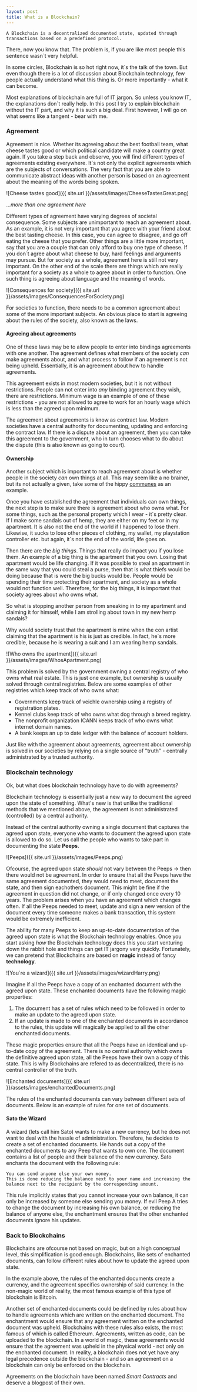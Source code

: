 ```yaml
---
layout: post
title: What is a Blockchain?
---
```

<!--Dear reader of the HTML document, I use html notes while i work to jot down any thoughts i get while writing - i´ve decided not to delete these after writing as they are hidden for most readers, and may be of interest for someone who is actually willing to look at the html -->

    A Blockchain is a decentralized documented state, updated through transactions based on a predefined protocol.

There, now you know that. The problem is, if you are like most people this sentence wasn´t very helpful.
<br>
<!--more-->
In some circles, Blockchain is so hot right now, it´s the talk of the town. But even though there is a lot of discussion about Blockchain technology, few people actually understand what this thing is. Or more importantly - what it can become.

Most explanations of blockchain are full of IT jargon. So unless you know IT, the explanations don´t really help. In this post I try to explain blockchain without the IT part, and why it is such a big deal. First however, I will go on what seems like a tangent - bear with me.

### Agreement

Agreement is nice. Whether its agreeing about the best football team, what cheese tastes good or which political candidate will make a country great again. If you take a step back and observe, you will find different types of agreements existing everywhere. It´s not only the explicit agreements which are the subjects of conversations. The very fact that you are able to communicate abstract ideas with another person is based on an agreement about the meaning of the words being spoken.

![Cheese tastes good]({{ site.url }}/assets/images/CheeseTastesGreat.png)

...*more than one agreement here*

Different types of agreement have varying degrees of societal consequence. Some subjects are unimportant to reach an agreement about. As an example, it is not very important that you agree with your friend about the best tasting cheese. In this case, you can agree to disagree, and go off eating the cheese that you prefer. Other things are a little more important, say that you are a couple that can only afford to buy one type of cheese. If you don´t agree about what cheese to buy, hard feelings and arguments may pursue. But for society as a whole, agreement here is still not very important. On the other end of the scale there are things which are really important for a society as a whole to agree about in order to function. <!--Dont like the last sentence here-->One such thing is agreeing about language and the meaning of words.

![Consequences for society]({{ site.url }}/assets/images/ConsequencesForSociety.png)

For societies to function, there needs to be a common agreement about some of the more important subjects. An obvious place to start is agreeing about the rules of the society, also known as the laws.

#### Agreeing about agreements

One of these laws may be to allow people to enter into bindings agreements with one another. The agreement defines what members of the society *can* make agreements about, and what process to follow if an agreement is not being upheld. Essentially, it is an agreement about how to handle agreements.

<!--Sketch of person making an agreement to sell his children to slavery, and then the law saying "no"-->

This agreement exists in most modern societies, but it is not without restrictions. People can not enter into *any* binding agreement they wish, there are restrictions. Minimum wage is an example of one of these restrictions - you are not allowed to agree to work for an hourly wage which is less than the agreed upon minimum.

The agreement about agreements is know as contract law. Modern societies have a central authority for documenting, updating and enforcing the contract law. If there is a dispute about an agreement, then you can take this agreement to the government, who in turn chooses what to do about the dispute (this is also known as going to court).

#### Ownership

Another subject which is important to reach agreement about is whether people in the society *can* own things at all. This may seem like a no brainer, but its not actually a given, take some of the hippy [communes](https://en.wikipedia.org/wiki/Commune) as an example.

Once you have established the agreement that individuals can own things, the next step is to make sure there is agreement about who owns what. For some things, such as the personal property which I wear - it´s pretty clear. If I make some sandals out of hemp, they are either on my feet or in my apartment. It is also not the end of the world if I happened to lose them. Likewise, it sucks to lose other pieces of clothing, my wallet, my playstation controller etc. but again, it´s not the end of the world, life goes on. 

Then there are the *big things*. Things that really do impact you if you lose them. An example of a big thing is the apartment that you own. Losing that apartment would be life changing. If it was possible to steal an apartment in the same way that you could steal a purse, then that is what thiefs would be doing because that is were the big bucks would be. People would be spending their time protecting their apartment, and society as a whole would not function well. Therefore, for the big things, it is important that society agrees about who owns what.

So what is stopping another person from sneaking in to my apartment and claiming it for himself, while I am strolling about town in my new hemp sandals? 

<!--The problem is that todays societies are so huge that people can´t be expected to keep track of who owns which apartment. You cannot trust individuals to report this themselves, because there is an incentive problem.--> 
Why would society trust that the apartment is mine when the con artist claiming that the apartment is his is just as credible. In fact, he´s more credible, because he is wearing a suit and I am wearing hemp sandals.

![Who owns the apartment]({{ site.url }}/assets/images/WhosApartment.png)

This problem is solved by the government owning a central registry of who owns what real estate. This is just one example, but ownership is usually solved through central registries. Below are some examples of other registries which keep track of who owns what:

<!--Could talk about the different types of registers here. How ancients used stone tablets or Quipus as their registreries-->

- Governments keep track of veichle ownership using a registry of registration plates.
- Kennel clubs keep track of who owns what dog through a breed registry.
- The nonprofit organization ICANN keeps track of who owns what internet domain names. 
- A bank keeps an up to date ledger with the balance of account holders.

Just like with the agreement about agreements, agreement about ownership is solved in our societies by relying on a single source of "truth" - centrally administrated by a trusted authority.

### Blockchain technology

Ok, but what does blockchain technology have to do with agreements?

Blockchain technology is essentially just a new way to document the agreed upon the state of something. What's new is that unlike the traditional methods that we mentioned above, the agreement is not administrated (controlled) by a central authority.

<!--
This also means that there is no central authority who can independently change the rules of the blockchain. The rules are already set in the blockchain, and a government, or a bank must follow these rules like everyone else.

Should i emphasize the importance of the word state?
-->

Instead of the central authority owning a single document that captures the agreed upon state, everyone who wants to document the agreed upon state is allowed to do so<!--for public blockchains-->. Let us call the people who wants to take part in documenting the state **Peeps**. 

![Peeps]({{ site.url }}/assets/images/Peeps.png)

Ofcourse, the agreed upon state *should* not vary between the Peeps -> then there would not be agreement. In order to ensure that all the Peeps have the same agreement documented, they would need to meet, document the state, and then sign eachothers document. This might be fine if the agreement in question did not change, or if only changed once every 10 years. The problem arises when you have an agreement which changes often. If all the Peeps needed to meet, update and sign a new version of the document every time someone makes a bank transaction, this system would be extremely inefficient.

<!--
    The society as a whole would need to agree that most of the peeps were honest

    This might lead just a few people willing to be PEEPS. This would then mean that the whole thing was centralized.
-->

The ability for many Peeps to keep an up-to-date documentation of the agreed upon state is what the Blockchain technology enables. Once you start asking *how* the Blockchain technology does this you start venturing down the rabbit hole and things can get IT jargony very quickly. Fortunately, we can pretend that Blockchains are based on **magic** instead of fancy **technology**.

<!-- Am I cheating by using magic to get around the promise of not using IT jargon? -->

![You´re a wizard]({{ site.url }}/assets/images/wizardHarry.png)

Imagine if all the Peeps have a copy of an enchanted document with the agreed upon state. These enchanted documents have the following magic properties:

1. The document has a set of rules which need to be followed in order to make an update to the agreed upon state.
2. If an update is made to one of the enchanted documents in accordance to the rules, this update will magically be applied to all the other enchanted documents.

These magic properties ensure that all the Peeps have an identical and up-to-date copy of the agreement. There is no central authority which owns the definitive agreed upon state, all the Peeps have their own a copy of this state. This is why Blockchains are refered to as decentralized, there is no central controller of the truth.

![Enchanted documents]({{ site.url }}/assets/images/enchantedDocuments.png)

<!--illustration showing documents being updated based on one enchanted document being updated

Should mention that each seperate blockchain needs a way to incentivise the peers to take part in the network. !!Value token.
-->
The rules of the enchanted documents can vary between different sets of documents. Below is an example of rules for one set of documents.

#### Sato the Wizard

A wizard (lets call him Sato) wants to make a new currency, but he does not want to deal with the hassle of administration. Therefore, he decides to create a set of enchanted documents. He hands out a copy of the enchanted documents to any Peep that wants to own one. The document contains a list of people and their balance of the new currency. Sato enchants the document with the following rule:

    You can send anyone else your own money.
    This is done reducing the balance next to your name and increasing the balance next to the recipient by the corresponding amount.

This rule implicitly states that you cannot increase your own balance, it can only be increased by someone else sending you money. If evil Peep A tries to change the document by increasing his own balance, or reducing the balance of anyone else, the enchantment ensures that the other enchanted documents ignore his updates.

### Back to Blockchains

Blockchains are ofcourse not based on magic, but on a high conceptual level, this simplification is good enough. Blockchains, like sets of enchanted documents, can follow different rules about how to update the agreed upon state.

In the example above, the rules of the enchanted documents create a currency, and the agreement specifies ownership of said currency. In the non-magic world of reality, the most famous example of this type of blockchain is Bitcoin.
<!--mIt is important to note that the only reason Bitcoin has any value, is because people believe that bitcoin is valuable, and are willing to exchange bitcoin for dollars or euros-->

Another set of enchanted documents could be defined by rules about how to handle agreements which are written on the enchanted document. The enchantment would ensure that any agreement written on the enchanted document was upheld. Blockchains with these rules also exists, the most famous of which is called Ethereum. Agreements, written as code, can be uploaded to the blockchain.  In a world of magic, these agreements would ensure that the agreement was upheld in the physical world - not only on the enchanted document. In reality, a blockchain does not yet have any legal precedence outside the blockchain - and so an agreement on a blockchain can only be enforced on the blockchain.

Agreements on the blockchain have been named *Smart Contracts* and deserve a blogpost of their own.

<!-- 
Talk about the weak link between the blockchain and the real world. For example, that scarcity of a certain type of token. And this only has value in the real world because people are willing to pay a price for it.

It is important that these are agreements only on paper or on blockchain, but since the value tokens have a price - they can have an actual impact.

Could mention that the agreed upon state is done at a block at a time

Should mention that bitcoin is similar to the above example, it only has value. People do not really need to believe that bitcoin has value, as long as someone believes that other people believe that bitcoin has value thats enough.
"just like indian/chineese traders originally didnt see the value of gold, they saw that europeans saw that this had value."

What do you need to trust? The network, or for ethereum the network and the smart contracts.

Important to note that the document is just an agreement on paper. Consequences in the real world need to be enforced. On chain consequences are different.

That’s what is meant by decentralized. Instead of one entity managing a central truth for everyone else, now many entities can own an up to date copy of the truth.

Its all about documenting the state of things. One truth which there is agreement about (at least on the societal level)

- Contracts are the things that need to be explicitly defined. When there needs to be agreement.
- Political views, but there is agreement about who can govern even if there is no agreement about who should govern.
- de facto vs de jura - queen in england owning all the land
- contracts are a strange case, because no central authoroty actually keeps this state. But both parties have signed versions of the contract which is presented to a central authority in the case a dispute has to be solved.

- Its worth noting that not everyone might agree with the rules of the society. In fact, they probably dont, but they know the consequences if they do not agree about something.
    + It does not matter . Its a fiction, a legal fiction

- if today you someone had sneaked in your apartment and claimed it fo rthemselves, the first people that the police would check with is probably the neighbours. They likely do have an up to date view about who owns what. And the police trust them to be honest.
    + But you cannot be sure that they have an up to date view of the world. What if the unknown stranger had just paid a large sum of money for the apartment but the old owner still claimed ownership.
- The good thing about smart contract is that everything needs to be so explicitly defined. This means that there is less room missunderstanding.
- Explain that there are private and public blockchains

-documenting isnt really enough, enforcing is also important.

There needs to be some sort of way that society agrees upon who owns what. One single source of the "truth". This is usually solved by one central authority documenting the state of things.
-->
